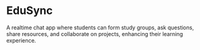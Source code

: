 # EduSync
A realtime chat app where students can form study groups, ask questions, share resources, and collaborate on projects, enhancing their learning experience.

